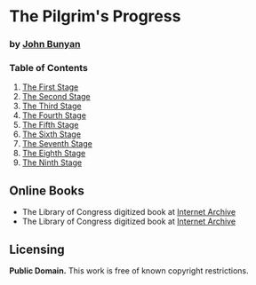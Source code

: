 # The Pilgrim's Progress

### by [John Bunyan](https://en.wikipedia.org/wiki/John_Bunyan)

### Table of Contents

1. [The First Stage](https://github.com/AgapePress/pilgrims-progress/blob/master/eng/chapter-01.md)
2. [The Second Stage](https://github.com/AgapePress/pilgrims-progress/blob/master/eng/chapter-02.md)
3. [The Third Stage](https://github.com/AgapePress/pilgrims-progress/blob/master/eng/chapter-03.md)
4. [The Fourth Stage](https://github.com/AgapePress/pilgrims-progress/blob/master/eng/chapter-04.md)
5. [The Fifth Stage](https://github.com/AgapePress/pilgrims-progress/blob/master/eng/chapter-05.md)
6. [The Sixth Stage](https://github.com/AgapePress/pilgrims-progress/blob/master/eng/chapter-06.md)
7. [The Seventh Stage](https://github.com/AgapePress/pilgrims-progress/blob/master/eng/chapter-07.md)
8. [The Eighth Stage](https://github.com/AgapePress/pilgrims-progress/blob/master/eng/chapter-08.md)
9. [The Ninth Stage](https://github.com/AgapePress/pilgrims-progress/blob/master/eng/chapter-09.md)

## Online Books

* The Library of Congress digitized book at [Internet Archive](https://archive.org/details/pilgrimsprogress04buny)
* The Library of Congress digitized book at [Internet Archive](https://archive.org/details/bunyanspilgrimsp00b)

## Licensing

**Public Domain.** This work is free of known copyright restrictions.